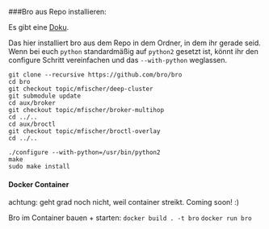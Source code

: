 ###Bro aus Repo installieren:

Es gibt eine [Doku](https://www.bro.org/development/projects/deep-cluster.html).

Das hier installiert bro aus dem Repo in dem Ordner, in dem ihr gerade seid. Wenn bei euch ```python``` standardmäßig auf ```python2``` gesetzt ist, könnt ihr den configure Schritt vereinfachen und das ```--with-python``` weglassen.

~~~~
git clone --recursive https://github.com/bro/bro
cd bro
git checkout topic/mfischer/deep-cluster
git submodule update
cd aux/broker
git checkout topic/mfischer/broker-multihop
cd ../..
cd aux/broctl
git checkout topic/mfischer/broctl-overlay
cd ../..

./configure --with-python=/usr/bin/python2
make
sudo make install
~~~~

#### Docker Container

achtung: geht grad noch nicht, weil container streikt. Coming soon! :)

Bro im Container bauen + starten:
`docker build . -t bro`
`docker run bro`